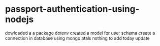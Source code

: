 # passport-authentication-using-nodejs
dowloaded a a package dotenv
created a model for user schema 
create a connection in database using mongo atals
nothing to add today
update
